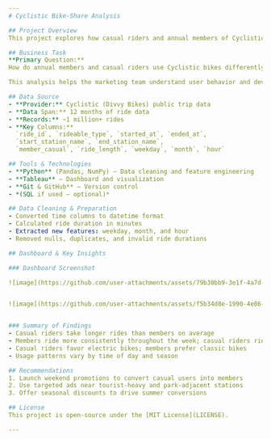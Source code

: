 ```yaml
---
# Cyclistic Bike-Share Analysis

## Project Overview
This project explores how casual riders and annual members of Cyclistic use bike-share services differently. The analysis supports a data-driven marketing strategy to convert more casual riders into annual members.

## Business Task
**Primary Question:**  
How do annual members and casual riders use Cyclistic bikes differently?

This analysis helps the marketing team understand user behavior and develop campaigns that encourage casual riders to become annual members.

## Data Source
- **Provider:** Cyclistic (Divvy Bikes) public trip data
- **Data Span:** 12 months of ride data
- **Records:** ~1 million+ rides
- **Key Columns:**  
  `ride_id`, `rideable_type`, `started_at`, `ended_at`,  
  `start_station_name`, `end_station_name`,  
  `member_casual`, `ride_length`, `weekday`, `month`, `hour`

## Tools & Technologies
- **Python** (Pandas, NumPy) – Data cleaning and feature engineering  
- **Tableau** – Dashboard and visualization  
- **Git & GitHub** – Version control  
- *(SQL if used – optional)*

## Data Cleaning & Preparation
- Converted time columns to datetime format  
- Calculated ride duration in minutes  
- Extracted new features: weekday, month, and hour  
- Removed nulls, duplicates, and invalid ride durations  

## Dashboard & Key Insights

### Dashboard Screenshot

![image](https://github.com/user-attachments/assets/79b30bb9-3e1f-4a7d-b099-b37924e53ff9)


![image](https://github.com/user-attachments/assets/f5b34d8e-1990-4e06-961b-14de0e2490be)


### Summary of Findings
- Casual riders take longer rides than members on average
- Members ride more consistently throughout the week; casual riders ride mostly on weekends
- Casual riders favor electric bikes; members prefer classic bikes
- Usage patterns vary by time of day and season

## Recommendations
1. Launch weekend promotions to convert casual users into members  
2. Use targeted ads near tourist-heavy and park-adjacent stations  
3. Offer seasonal discounts to drive summer conversions  

## License
This project is open-source under the [MIT License](LICENSE).

---
```


